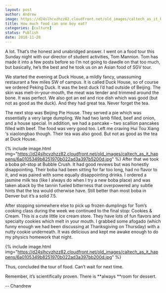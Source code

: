 ```yaml
---
layout: post
author: Andrew
image: https://d24slhcvzhzz82.cloudfront.net/old_images/caltech_as_it_happens/6a0105349b8251970b022ad3a397aa200d.jpg
title: How much food can one boy eat? 
categories: [culture]
status: Publish
date: 2018-11-28
---
```


A lot. That’s the honest and unabridged answer. I went on a food tour this Sunday night with our director of student activities, Tom Mannion. Tom has made it into a few posts before so I’m not going to dawdle on that too much, but basically, he’s the best and he took us on an Asian food of SGV tour.

We started the evening at Duck House, a mildly fancy, unassuming restaurant a few miles SW of campus. It is called Duck House, so of course we ordered Peking Duck. It was the best duck I’d had outside of Beijing. The skin was melt-in-your-mouth, the meat was tender and trimmed around the bone. It was perfect. We also got an eel and rice dish which was good (but not as good as the duck). And they had great tea. Never forget the tea.

The next stop was Beijing Pie House. They served a pie which was essentially a very large dumpling. We had two lamb filled, beef and onion, and a house special. In addition, we had a pancake – two scallion pancakes filled with beef. The food was very good too. Left me craving Hui Tou Xiang ‘s xiaolongbao though. Their tea was also good. But not as good as the tea at Duck House.


{% include image.html img="https://d24slhcvzhzz82.cloudfront.net/old_images/caltech_as_it_happens/6a0105349b8251970b022ad3a397b5200d.jpg" %}
After that we took a boba pit-stop at Bubble Crush. It had good reviews but was honestly disappointing. Their boba had been sitting for far too long, had no flavor to it, and was paired with some equally disappointing drinks. I ordered a jasmine milk tea (like I always do when I try a new boba place) and was taken aback by the tannin fueled bitterness that overpowered any subtle hints that the tea would otherwise have. Still better than most boba in Denver but it’s a solid 7.5.

After stopping somewhere else to pick up frozen dumplings for Tom’s cooking class during the week we continued to the final stop: Cookies &amp; Cream. This is a cute little ice cream store. They have lots of fun flavors and specialty cookies which melt in your mouth. I grabbed some afogado (which funny enough we had been discussing at Thanksgiving on Thursday) with a nutty cookie underneath. It was delicious and kept me awake enough to do my physics homework that night.


{% include image.html img="https://d24slhcvzhzz82.cloudfront.net/old_images/caltech_as_it_happens/6a0105349b8251970b022ad3a397bb200d.jpg" %}

Thus, concluded the tour of food. Can’t wait for next time.

Remember, it’s scientifically proven. There is **always **room for dessert.

-- Chandrew
